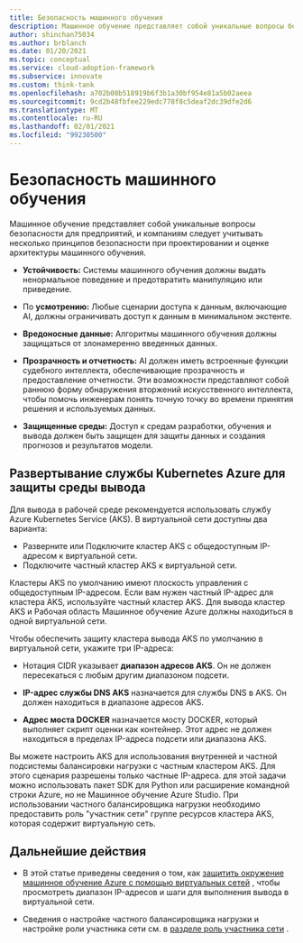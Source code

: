 ```yaml
---
title: Безопасность машинного обучения
description: Машинное обучение представляет собой уникальные вопросы безопасности для предприятий, и компаниям следует учитывать несколько принципов безопасности при проектировании и оценке архитектуры машинного обучения.
author: shinchan75034
ms.author: brblanch
ms.date: 01/20/2021
ms.topic: conceptual
ms.service: cloud-adoption-framework
ms.subservice: innovate
ms.custom: think-tank
ms.openlocfilehash: a702b08b518919b6f3b1a30bf954e81a5b02aeea
ms.sourcegitcommit: 9cd2b48fbfee229edc778f8c5deaf2dc39dfe2d6
ms.translationtype: MT
ms.contentlocale: ru-RU
ms.lasthandoff: 02/01/2021
ms.locfileid: "99230500"
---
```

# <a name="machine-learning-security"></a>Безопасность машинного обучения

Машинное обучение представляет собой уникальные вопросы безопасности для предприятий, и компаниям следует учитывать несколько принципов безопасности при проектировании и оценке архитектуры машинного обучения.

- **Устойчивость:** Системы машинного обучения должны выдать ненормальное поведение и предотвратить манипуляцию или приведение.

- По **усмотрению:** Любые сценарии доступа к данным, включающие AI, должны ограничивать доступ к данным в минимальном экстенте.

- **Вредоносные данные:** Алгоритмы машинного обучения должны защищаться от злонамеренно введенных данных.

- **Прозрачность и отчетность:** AI должен иметь встроенные функции судебного интеллекта, обеспечивающие прозрачность и предоставление отчетности. Эти возможности представляют собой раннюю форму обнаружения вторжений искусственного интеллекта, чтобы помочь инженерам понять точную точку во времени принятия решения и используемых данных.

- **Защищенные среды:** Доступ к средам разработки, обучения и вывода должен быть защищен для защиты данных и создания прогнозов и результатов модели.

## <a name="deploy-azure-kubernetes-service-to-secure-an-inference-environment"></a>Развертывание службы Kubernetes Azure для защиты среды вывода

Для вывода в рабочей среде рекомендуется использовать службу Azure Kubernetes Service (AKS). В виртуальной сети доступны два варианта:

- Разверните или Подключите кластер AKS с общедоступным IP-адресом к виртуальной сети.
- Подключите частный кластер AKS к виртуальной сети.

Кластеры AKS по умолчанию имеют плоскость управления с общедоступным IP-адресом. Если вам нужен частный IP-адрес для кластера AKS, используйте частный кластер AKS. Для вывода кластер AKS и Рабочая область Машинное обучение Azure должны находиться в одной виртуальной сети.

Чтобы обеспечить защиту кластера вывода AKS по умолчанию в виртуальной сети, укажите три IP-адреса:

- Нотация CIDR указывает **диапазон адресов AKS**. Он не должен пересекаться с любым другим диапазоном подсети.

- **IP-адрес службы DNS AKS** назначается для службы DNS в AKS. Он должен находиться в диапазоне адресов AKS.

- **Адрес моста DOCKER** назначается мосту DOCKER, который выполняет скрипт оценки как контейнер. Этот адрес не должен находиться в пределах IP-адреса подсети или диапазона AKS.

Вы можете настроить AKS для использования внутренней и частной подсистемы балансировки нагрузки с частным кластером AKS. Для этого сценария разрешены только частные IP-адреса. для этой задачи можно использовать пакет SDK для Python или расширение командной строки Azure, но не Машинное обучение Azure Studio. При использовании частного балансировщика нагрузки необходимо предоставить роль "участник сети" группе ресурсов кластера AKS, которая содержит виртуальную сеть.

## <a name="next-steps"></a>Дальнейшие действия

- В этой статье приведены сведения о том, как [защитить окружение машинное обучение Azure с помощью виртуальных сетей](/azure/machine-learning/how-to-secure-inferencing-vnet?tabs=python#secure-vnet-traffic) , чтобы просмотреть диапазон IP-адресов и шаги для выполнения вывода в виртуальной сети.

- Сведения о настройке частного балансировщика нагрузки и настройке роли участника сети см. в [разделе роль участника сети](/azure/machine-learning/how-to-secure-inferencing-vnet?tabs=python#network-contributor-role) .
